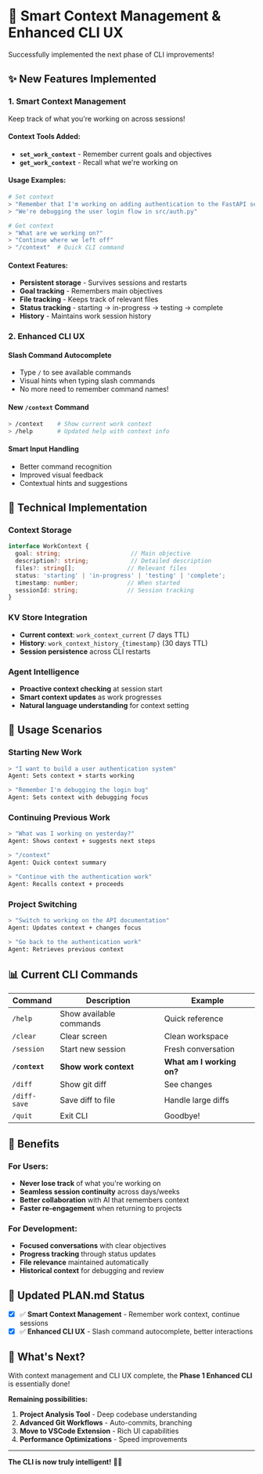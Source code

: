 # 🧠 Smart Context Management & Enhanced CLI UX

Successfully implemented the next phase of CLI improvements!

## ✨ New Features Implemented

### **1. Smart Context Management**
Keep track of what you're working on across sessions!

#### **Context Tools Added:**
- **`set_work_context`** - Remember current goals and objectives
- **`get_work_context`** - Recall what we're working on

#### **Usage Examples:**
```bash
# Set context
> "Remember that I'm working on adding authentication to the FastAPI server"
> "We're debugging the user login flow in src/auth.py"

# Get context  
> "What are we working on?"
> "Continue where we left off"
> "/context"  # Quick CLI command
```

#### **Context Features:**
- **Persistent storage** - Survives sessions and restarts
- **Goal tracking** - Remembers main objectives
- **File tracking** - Keeps track of relevant files
- **Status tracking** - starting → in-progress → testing → complete
- **History** - Maintains work session history

### **2. Enhanced CLI UX**

#### **Slash Command Autocomplete**
- Type `/` to see available commands
- Visual hints when typing slash commands
- No more need to remember command names!

#### **New `/context` Command**
```bash
> /context    # Show current work context
> /help       # Updated help with context info
```

#### **Smart Input Handling**
- Better command recognition
- Improved visual feedback
- Contextual hints and suggestions

## 🔧 Technical Implementation

### **Context Storage**
```typescript
interface WorkContext {
  goal: string;                    // Main objective
  description?: string;            // Detailed description  
  files?: string[];               // Relevant files
  status: 'starting' | 'in-progress' | 'testing' | 'complete';
  timestamp: number;              // When started
  sessionId: string;              // Session tracking
}
```

### **KV Store Integration**
- **Current context**: `work_context_current` (7 days TTL)
- **History**: `work_context_history_{timestamp}` (30 days TTL)
- **Session persistence** across CLI restarts

### **Agent Intelligence**
- **Proactive context checking** at session start
- **Smart context updates** as work progresses
- **Natural language understanding** for context setting

## 🎯 Usage Scenarios

### **Starting New Work**
```bash
> "I want to build a user authentication system"
Agent: Sets context + starts working

> "Remember I'm debugging the login bug"  
Agent: Sets context with debugging focus
```

### **Continuing Previous Work**
```bash
> "What was I working on yesterday?"
Agent: Shows context + suggests next steps

> "/context"
Agent: Quick context summary

> "Continue with the authentication work"
Agent: Recalls context + proceeds
```

### **Project Switching**
```bash
> "Switch to working on the API documentation"
Agent: Updates context + changes focus

> "Go back to the authentication work"
Agent: Retrieves previous context
```

## 📊 Current CLI Commands

| Command | Description | Example |
|---------|-------------|---------|
| `/help` | Show available commands | Quick reference |
| `/clear` | Clear screen | Clean workspace |
| `/session` | Start new session | Fresh conversation |
| **`/context`** | **Show work context** | **What am I working on?** |
| `/diff` | Show git diff | See changes |
| `/diff-save` | Save diff to file | Handle large diffs |
| `/quit` | Exit CLI | Goodbye! |

## 🚀 Benefits

### **For Users:**
- **Never lose track** of what you're working on
- **Seamless session continuity** across days/weeks
- **Better collaboration** with AI that remembers context
- **Faster re-engagement** when returning to projects

### **For Development:**
- **Focused conversations** with clear objectives
- **Progress tracking** through status updates
- **File relevance** maintained automatically
- **Historical context** for debugging and review

## 🔄 Updated PLAN.md Status

- [x] ✅ **Smart Context Management** - Remember work context, continue sessions
- [x] ✅ **Enhanced CLI UX** - Slash command autocomplete, better interactions

## 🎯 What's Next?

With context management and CLI UX complete, the **Phase 1 Enhanced CLI** is essentially done! 

**Remaining possibilities:**
1. **Project Analysis Tool** - Deep codebase understanding
2. **Advanced Git Workflows** - Auto-commits, branching
3. **Move to VSCode Extension** - Rich UI capabilities
4. **Performance Optimizations** - Speed improvements

---

**The CLI is now truly intelligent!** 🧠✨
